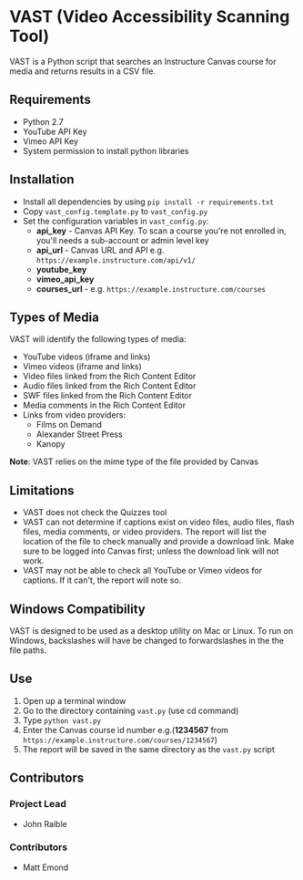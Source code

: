 # VAST (Video Accessibility Scanning Tool)

VAST is a Python script that searches an Instructure Canvas course for media and returns results in a CSV file.

## Requirements

* Python 2.7
* YouTube API Key
* Vimeo API Key
* System permission to install python libraries

## Installation

* Install all dependencies by using `pip install -r requirements.txt`
* Copy `vast_config.template.py` to `vast_config.py`
* Set the configuration variables in `vast_config.py`:
    * **api_key** - Canvas API Key. To scan a course you're not enrolled in, you'll needs a sub-account or admin level key
    * **api_url** - Canvas URL and API e.g. `https://example.instructure.com/api/v1/`
    * **youtube_key**
    * **vimeo_api_key**
    * **courses_url** - e.g. `https://example.instructure.com/courses`

## Types of Media

VAST will identify the following types of media:

* YouTube videos (iframe and links)
* Vimeo videos (iframe and links)
* Video files linked from the Rich Content Editor
* Audio files linked from the Rich Content Editor
* SWF files linked from the Rich Content Editor
* Media comments in the Rich Content Editor
* Links from video providers:
    * Films on Demand
    * Alexander Street Press
    * Kanopy

**Note**: VAST relies on the mime type of the file provided by Canvas

## Limitations

* VAST does not check the Quizzes tool
* VAST can not determine if captions exist on video files, audio files, flash files, media comments, or video providers. The report will list the location of the file to check manually and provide a download link. Make sure to be logged into Canvas first; unless the download link will not work.
* VAST may not be able to check all YouTube or Vimeo videos for captions. If it can't, the report will note so.

## Windows Compatibility

VAST is designed to be used as a desktop utility on Mac or Linux. To run on Windows, backslashes will have be changed to forwardslashes in the the file paths.

## Use

1. Open up a terminal window
2. Go to the directory containing `vast.py` (use cd command)
3. Type `python vast.py`
4. Enter the Canvas course id number e.g.(**1234567** from `https://example.instructure.com/courses/1234567`)
5. The report will be saved in the same directory as the `vast.py` script

## Contributors

### Project Lead

* John Raible

### Contributors

* Matt Emond

